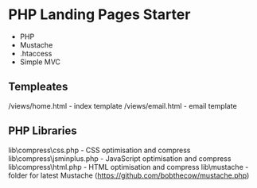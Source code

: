 PHP Landing Pages Starter 
=========================

- PHP
- Mustache
- .htaccess
- Simple MVC


Templeates
-----
/views/home.html - index template
/views/email.html - email template

PHP Libraries
-----

lib\compress\css.php - CSS optimisation and compress
lib\compress\jsminplus.php - JavaScript optimisation and compress
lib\compress\html.php - HTML optimisation and compress
lib\mustache - folder for latest Mustache (https://github.com/bobthecow/mustache.php)








